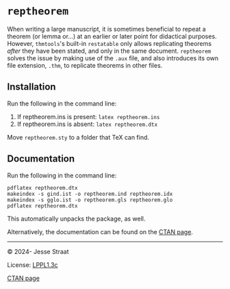 
# `reptheorem`

When writing a large manuscript, it is sometimes beneficial to repeat a theorem (or lemma or…) at an earlier or later point for didactical purposes. However, `thmtools`'s built-in `restatable` only allows replicating theorems *after* they have been stated, and only in the same document. `reptheorem` solves the issue by making use of the `.aux` file, and also introduces its own file extension, `.thm`, to replicate theorems in other files.
## Installation

Run the following in the command line:
1. If reptheorem.ins is present: `latex reptheorem.ins`
2. If reptheorem.ins is absent: `latex reptheorem.dtx`

Move `reptheorem.sty` to a folder that TeX can find.

## Documentation

Run the following in the command line:
```
pdflatex reptheorem.dtx
makeindex -s gind.ist -o reptheorem.ind reptheorem.idx
makeindex -s gglo.ist -o reptheorem.gls reptheorem.glo
pdflatex reptheorem.dtx
```
This automatically unpacks the package, as well.

Alternatively, the documentation can be found on the [CTAN page](https://ctan.org/tex-archive/macros/latex/contrib/reptheorem).

---

&copy; 2024- Jesse Straat

License: [LPPL1.3c](https://www.latex-project.org/lppl.txt)

[CTAN page](https://ctan.org/tex-archive/macros/latex/contrib/reptheorem)
